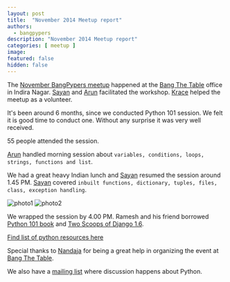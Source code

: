 ```yaml
---
layout: post
title:  "November 2014 Meetup report"
authors: 
  - bangpypers
description: "November 2014 Meetup report"
categories: [ meetup ]
image:
featured: false
hidden: false
---
```


The [November BangPypers meetup](https://www.meetup.com/BangPypers/events/160108012/) happened at the [Bang The Table][] office in Indira Nagar. [Sayan][] and [Arun][] facilitated the workshop. [Krace][] helped the meetup as a volunteer.

It's been around 6 months, since we conducted Python 101 session. We felt it is good time to conduct one. Without any surprise it was very well received.

55 people attended the session.

[Arun][] handled morning session about `variables, conditions, loops, strings, functions and list`.

We had a great heavy Indian lunch and [Sayan][] resumed the session around 1.45 PM.
[Sayan][] covered `inbuilt functions, dictionary, tuples, files, class, exception handling`.

![photo1](https://pbs.twimg.com/media/B2f01XBCIAIboSI.jpg)
![photo2](https://pbs.twimg.com/media/B2f0zy-CYAI2m-v.jpg)

We wrapped the session by 4.00 PM. Ramesh and his friend borrowed [Python 101 book](https://gumroad.com/l/bppWr) and [Two Scoops of Django 1.6](https://twoscoopspress.org/products/two-scoops-of-django-1-6).

[Find list of python resources here](https://slides.com/rtnpro/intro-to-python#/15)

Special thanks to [Nandaja][] for being a great help in organizing the event at [Bang The Table][].

We also have a [mailing list](https://mail.python.org/mailman/listinfo/bangpypers) where discussion happens about Python.

[Sayan]: https://twitter.com/chowdhury_sayan
[Krace]: https://twitter.com/kracetheking
[Arun]: https://twitter.com/finiterecursion
[Nandaja]: https://nandajavarma.wordpress.com/
[Bang The Table]: https://bangthetable.com/
